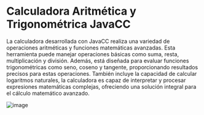 # Calculadora Aritmética y Trigonométrica JavaCC

La calculadora desarrollada con JavaCC realiza una variedad de operaciones aritméticas y funciones matemáticas avanzadas. Esta herramienta puede manejar operaciones básicas como suma, resta, multiplicación y división. Además, está diseñada para evaluar funciones trigonométricas como seno, coseno y tangente, proporcionando resultados precisos para estas operaciones. También incluye la capacidad de calcular logaritmos naturales, la calculadora es capaz de interpretar y procesar expresiones matemáticas complejas, ofreciendo una solución integral para el cálculo matemático avanzado.


![image](https://github.com/yosoymitxel/calculadora-aritmetica-trigonometrica-javacc/assets/44605381/974ba887-9b75-4f67-8fe9-a2df11b425ad)

